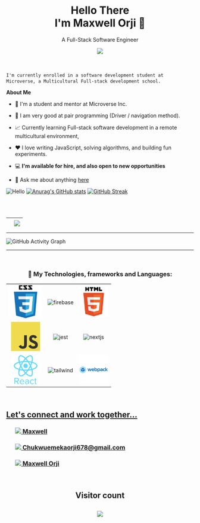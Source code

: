 <h1 align="center"> Hello There <br/> I'm Maxwell Orji 👋</h1>

<p align="center">A Full-Stack Software Engineer</p>
<p align="center">
<a href="https://github.com/Maxwell011/readme-typing-svg"><img src="https://readme-typing-svg.herokuapp.com/?lines=Passionate%20and%20Determined;%20Full-stack%20Software%20developer;From%20Benin,%20Nigeria;Always%20learning%20new%20things;Also%20available%20for%20hire&font=Fira%20Code&center=true&width=540&height=45&color=f5913e&vCenter=true&size=21&pause=500"></a>
</p>

<br/>

    I'm currently enrolled in a software development student at Microverse, a Multicultural Full-stack development school. 

**About Me**

- 🤠  I'm a student and mentor at Microverse Inc.

- 💼 I am very good at pair programming (Driver / navigation method).

- 📈 Currently learning Full-stack software development in a remote multicultural environment, 

- ❤️ I love writing JavaScript, solving algorithms, and building fun experiments.

- 💻 **I'm available for hire, and also open to new opportunities**

- 💬 Ask me about anything [here](https://github.com/Maxwell011/Maxwell011/issues)



![Hello](https://user-images.githubusercontent.com/79658534/165603232-c6ba5f1b-4dc0-48be-8eb5-e360a5855d55.png)
[![Anurag's GitHub stats](https://github-readme-stats.vercel.app/api?username=Maxwell011&show_icons=true&title_color=ff1493&icon_color=9457eb&text_color=0CFFD2&bg_color=05061D&border_color=ff1493)](https://github.com/anuraghazra/github-readme-stats)     [![GitHub Streak](https://github-readme-streak-stats.herokuapp.com?user=Maxwell011&ring=ff1493&sideNums=ff1493&stroke=0CFFD2&border=ff1493&background=05061d&sideLabels=0cffd2&dates=9457eb&fire=9457eb&currStreakLabel=0cffd2&currStreakNum=0cffd2&date_format=M%20j%5B%2C%20Y%5D)](https://git.io/streak-stats)

<br>
<br>

| </a> | <a href="https://github.com/Maxwell011/github-readme-stats"><img align="center" src="https://github-readme-stats.vercel.app/api/top-langs/?username=Maxwell011&layout=compact&theme=buefy&hide_border=true" /></a> |
| ------------- | ------------- |

---

![GitHub Activity Graph](https://activity-graph.herokuapp.com/graph?username=Maxwell011&theme=react-dark&hide_border=true)

---

<br />

<h3 align="center"> 🔨 My Technologies, frameworks and Languages:</h3>
<table align="center"> <a href="https://www.w3schools.com/css/" target="_blank" rel="noreferrer"> 
<tr>
<td align="center"><img src="https://raw.githubusercontent.com/devicons/devicon/master/icons/css3/css3-original-wordmark.svg" alt="css3" width="90" height="90"/> </a> <a href="https://firebase.google.com/" target="_blank" rel="noreferrer"></td>
<td align="center"><img src="https://www.vectorlogo.zone/logos/firebase/firebase-icon.svg" alt="firebase" width="80" height="80"/> </a> <a href="https://www.w3.org/html/" target="_blank" rel="noreferrer"> </td> 
<td align="center"> <img src="https://raw.githubusercontent.com/devicons/devicon/master/icons/html5/html5-original-wordmark.svg" alt="html5" width="80" height="80"/> </a> <a href="https://developer.mozilla.org/en-US/docs/Web/JavaScript" target="_blank" rel="noreferrer"></td>
</tr>

<tr>
<td align="center"><img src="https://raw.githubusercontent.com/devicons/devicon/master/icons/javascript/javascript-original.svg" alt="javascript" width="80" height="80"/> </a> <a href="https://jestjs.io" target="_blank" rel="noreferrer"> </td>
<td align="center"><img src="https://www.vectorlogo.zone/logos/jestjsio/jestjsio-icon.svg" alt="jest" width="80" height="80"/> </a> <a href="https://nextjs.org/" target="_blank" rel="noreferrer"></td>
<td align="center"><img src="https://cdn.worldvectorlogo.com/logos/nextjs-2.svg" alt="nextjs" width="80" height="80"/> </a> <a href="https://reactjs.org/" target="_blank" rel="noreferrer"> </td>
</tr>

<tr>
<td align="center"> <img src="https://raw.githubusercontent.com/devicons/devicon/master/icons/react/react-original-wordmark.svg" alt="react" width="80" height="80"/> </a> <a href="https://tailwindcss.com/" target="_blank" rel="noreferrer"></td>
<td align="center">
<img src="https://www.vectorlogo.zone/logos/tailwindcss/tailwindcss-icon.svg" alt="tailwind" width="80" height="80"/> </a> <a href="https://webpack.js.org" target="_blank" rel="noreferrer"> </td>
<td align="center">
<img src="https://raw.githubusercontent.com/devicons/devicon/d00d0969292a6569d45b06d3f350f463a0107b0d/icons/webpack/webpack-original-wordmark.svg" alt="webpack" width="80" height="80"/> </a> </td>
</tr>
</table>


<br />

<h2>Let's connect and work together...</h2>
<ul>
<h3><a href="https://twitter.com/pr0mzzy" target="_blank"><img src="https://user-images.githubusercontent.com/79658534/150798648-38f1ed89-848c-4e24-9395-c748b2adeff7.png" width="17px"> Maxwell</a></h3> 
<h3><a href="mailto:chukwuemekaorji678@gmail.com"><img src="https://user-images.githubusercontent.com/79658534/155697385-9f83bc34-bd2a-4338-9394-c83ee8be9896.png" width="16px"> Chukwuemekaorji678@gmail.com</a></h3>
<h3> <a href="https://www.linkedin.com/in/chukwuemeka-orji-50b766241/"><img src="https://user-images.githubusercontent.com/79658534/155697061-56d45708-ad01-4ffc-9697-570007606fd3.png" width="18px"> Maxwell Orji</a></h3>
  
<!-- [![github-readme-twitter](https://github-readme-twitter.gazf.vercel.app/api?id=Stanmega89)](https://github.com/gazf/github-readme-twitter) -->
</ul>
<br>
<h2 align="center"> 
  Visitor count<br><br>
  <img src="https://profile-counter.glitch.me/Maxwell011/count.svg" />
</h2>
